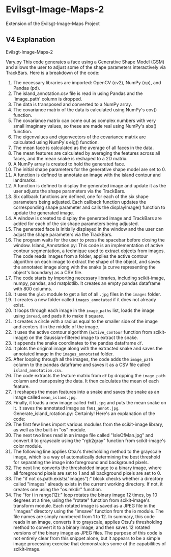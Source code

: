 # Evilsgt-Image-Maps-2
Extension of the Evilsgt-Image-Maps Project

## V4 Explanation 
Evilsgt-Image-Maps-2

Vary.py
This code generates a face using a Generative Shape Model (GSM) and allows the user to adjust some of the shape parameters interactively via TrackBars. Here is a breakdown of the code:
1.	The necessary libraries are imported: OpenCV (cv2), NumPy (np), and Pandas (pd).
2.	The island_annotation.csv file is read in using Pandas and the 'image_path' column is dropped.
3.	The data is transposed and converted to a NumPy array.
4.	The covariance matrix of the data is calculated using NumPy's cov() function.
5.	The covariance matrix can come out as complex numbers with very small imaginary values, so these are made real using NumPy's abs() function.
6.	The eigenvalues and eigenvectors of the covariance matrix are calculated using NumPy's eig() function.
7.	The mean face is calculated as the average of all faces in the data.
8.	The mean features are calculated by averaging the features across all faces, and the mean snake is reshaped to a 2D matrix.
9.	A NumPy array is created to hold the generated face.
10.	The initial shape parameters for the generative shape model are set to 0.
11.	A function is defined to annotate an image with the island contour and landmarks.
12.	A function is defined to display the generated image and update it as the user adjusts the shape parameters via the TrackBars.
13.	Six callback functions are defined, one for each of the six shape parameters being adjusted. Each callback function updates the corresponding shape parameter and calls the displayImage() function to update the generated image.
14.	A window is created to display the generated image and TrackBars are added for each of the six shape parameters being adjusted.
15.	The generated face is initially displayed in the window and the user can adjust the shape parameters via the TrackBars.
16.	The program waits for the user to press the spacebar before closing the window.
Island_Annotation.py:
This code is an implementation of active contour segmentation, a technique used to extract objects from images. The code reads images from a folder, applies the active contour algorithm on each image to extract the shape of the object, and saves the annotated image along with the snake (a curve representing the object's boundary) as a CSV file.
1.	The code starts by importing necessary libraries, including scikit-image, numpy, pandas, and matplotlib. It creates an empty pandas dataframe with 800 columns.
2.	It uses the `glob` module to get a list of all `.jpg` files in the `images` folder.
3.	It creates a new folder called `images_annotated` if it does not already exist.
4.	It loops through each image in the `image_paths` list, loads the image using `imread`, and pads it to make it square.
5.	It creates a circle with a radius equal to the smaller side of the image and centers it in the middle of the image.
6.	It uses the active contour algorithm (`active_contour` function from scikit-image) on the Gaussian-filtered image to extract the snake.
7.	It appends the snake coordinates to the pandas dataframe `df`.
8.	It plots the original image along with the extracted snake and saves the annotated image in the `images_annotated` folder.
9.	After looping through all the images, the code adds the `image_path` column to the pandas dataframe and saves it as a CSV file called `island_annotation.csv`.
10.	The code extracts the feature matrix from `df` by dropping the `image_path` column and transposing the data. It then calculates the mean of each feature.
11.	It reshapes the mean features into a snake and saves the snake as an image called `mean_island.jpg`.
12.	Finally, it loads a new image called `fn01.jpg` and puts the mean snake on it. It saves the annotated image as `fn01_annot.jpg`.
Generate_island_rotation.py:
Certainly! Here's an explanation of the code:
1.	The first few lines import various modules from the scikit-image library, as well as the built-in "os" module.
2.	The next two lines read in an image file called "IsleOfMan.jpg" and convert it to grayscale using the "rgb2gray" function from scikit-image's color module.
3.	The following line applies Otsu's thresholding method to the grayscale image, which is a way of automatically determining the best threshold for separating the image into foreground and background pixels.
4.	The next line converts the thresholded image to a binary image, where all foreground pixels are set to 1 and all background pixels are set to 0.
5.	The "if not os.path.exists("images"):" block checks whether a directory called "images" already exists in the current working directory. If not, it creates one using the "os.mkdir" function.
6.	The "for i in range(12):" loop rotates the binary image 12 times, by 10 degrees at a time, using the "rotate" function from scikit-image's transform module. Each rotated image is saved as a JPEG file in the "images" directory using the "imsave" function from the io module. The file names are simply numbered from 1 to 12.
In summary, this code reads in an image, converts it to grayscale, applies Otsu's thresholding method to convert it to a binary image, and then saves 12 rotated versions of the binary image as JPEG files. The purpose of this code is not entirely clear from this snippet alone, but it appears to be a simple image processing exercise that demonstrates some of the capabilities of scikit-image.

